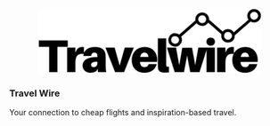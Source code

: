 <p align='center'>
    <img width=400 src='./img/logo.png'>
<p>

### Travel Wire

Your connection to cheap flights and inspiration-based travel.
